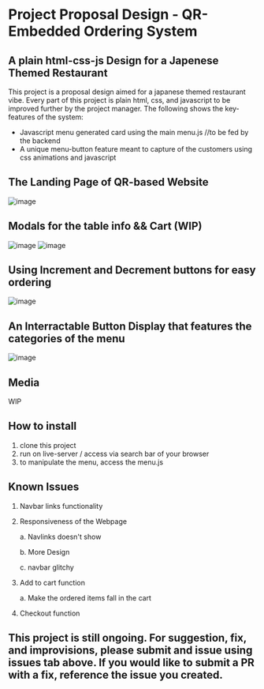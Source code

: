 # Project Proposal Design - QR-Embedded Ordering System

## A plain html-css-js Design for a Japenese Themed Restaurant

This project is a proposal design aimed for a japanese themed restaurant vibe. Every part of this project is plain html, css, and javascript to be improved further
by the project manager. The following shows the key-features of the system:

- Javascript menu generated card using the main menu.js //to be fed by the backend
- A unique menu-button feature meant to capture of the customers using css animations and javascript

## The Landing Page of QR-based Website

![image](https://github.com/user-attachments/assets/1f87a6d9-a94a-4e4d-bb77-8f9393614968)

## Modals for the table info && Cart (WIP)

![image](https://github.com/user-attachments/assets/7387f9bd-8215-4042-8261-93c43b96a79c)
![image](https://github.com/user-attachments/assets/df200e00-7196-419d-bbeb-aaf0ef5b6bf6)

## Using Increment and Decrement buttons for easy ordering

![image](https://github.com/user-attachments/assets/c7843ff4-b212-4b5b-8c10-163fc58849ae)

## An Interractable Button Display that features the categories of the menu

![image](https://github.com/user-attachments/assets/36c99e21-e93b-42ba-a393-f1d5d765514f)

## Media

WIP

## How to install

1. clone this project
2. run on live-server / access via search bar of your browser
3. to manipulate the menu, access the menu.js

## Known Issues

1. Navbar links functionality
2. Responsiveness of the Webpage

   a. Navlinks doesn't show

   b. More Design

   c. navbar glitchy

3. Add to cart function

   a. Make the ordered items fall in the cart

4. Checkout function

## This project is still ongoing. For suggestion, fix, and improvisions, please submit and issue using issues tab above. If you would like to submit a PR with a fix, reference the issue you created.
